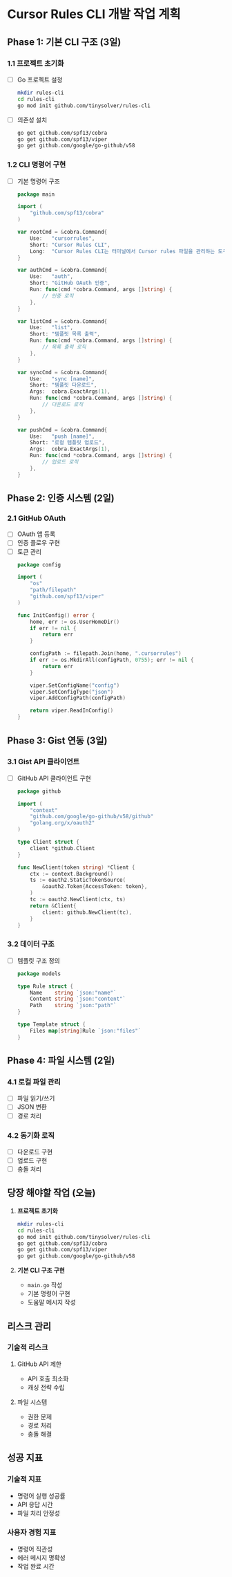 # Cursor Rules CLI 개발 작업 계획

## Phase 1: 기본 CLI 구조 (3일)

### 1.1 프로젝트 초기화
- [ ] Go 프로젝트 설정
  ```bash
  mkdir rules-cli
  cd rules-cli
  go mod init github.com/tinysolver/rules-cli
  ```

- [ ] 의존성 설치
  ```bash
  go get github.com/spf13/cobra
  go get github.com/spf13/viper
  go get github.com/google/go-github/v58
  ```

### 1.2 CLI 명령어 구현
- [ ] 기본 명령어 구조
  ```go
  package main

  import (
      "github.com/spf13/cobra"
  )

  var rootCmd = &cobra.Command{
      Use:   "cursorrules",
      Short: "Cursor Rules CLI",
      Long:  "Cursor Rules CLI는 터미널에서 Cursor rules 파일을 관리하는 도구입니다.",
  }

  var authCmd = &cobra.Command{
      Use:   "auth",
      Short: "GitHub OAuth 인증",
      Run: func(cmd *cobra.Command, args []string) {
          // 인증 로직
      },
  }

  var listCmd = &cobra.Command{
      Use:   "list",
      Short: "템플릿 목록 출력",
      Run: func(cmd *cobra.Command, args []string) {
          // 목록 출력 로직
      },
  }

  var syncCmd = &cobra.Command{
      Use:   "sync [name]",
      Short: "템플릿 다운로드",
      Args:  cobra.ExactArgs(1),
      Run: func(cmd *cobra.Command, args []string) {
          // 다운로드 로직
      },
  }

  var pushCmd = &cobra.Command{
      Use:   "push [name]",
      Short: "로컬 템플릿 업로드",
      Args:  cobra.ExactArgs(1),
      Run: func(cmd *cobra.Command, args []string) {
          // 업로드 로직
      },
  }
  ```

## Phase 2: 인증 시스템 (2일)

### 2.1 GitHub OAuth
- [ ] OAuth 앱 등록
- [ ] 인증 플로우 구현
- [ ] 토큰 관리
  ```go
  package config

  import (
      "os"
      "path/filepath"
      "github.com/spf13/viper"
  )

  func InitConfig() error {
      home, err := os.UserHomeDir()
      if err != nil {
          return err
      }

      configPath := filepath.Join(home, ".cursorrules")
      if err := os.MkdirAll(configPath, 0755); err != nil {
          return err
      }

      viper.SetConfigName("config")
      viper.SetConfigType("json")
      viper.AddConfigPath(configPath)

      return viper.ReadInConfig()
  }
  ```

## Phase 3: Gist 연동 (3일)

### 3.1 Gist API 클라이언트
- [ ] GitHub API 클라이언트 구현
  ```go
  package github

  import (
      "context"
      "github.com/google/go-github/v58/github"
      "golang.org/x/oauth2"
  )

  type Client struct {
      client *github.Client
  }

  func NewClient(token string) *Client {
      ctx := context.Background()
      ts := oauth2.StaticTokenSource(
          &oauth2.Token{AccessToken: token},
      )
      tc := oauth2.NewClient(ctx, ts)
      return &Client{
          client: github.NewClient(tc),
      }
  }
  ```

### 3.2 데이터 구조
- [ ] 템플릿 구조 정의
  ```go
  package models

  type Rule struct {
      Name    string `json:"name"`
      Content string `json:"content"`
      Path    string `json:"path"`
  }

  type Template struct {
      Files map[string]Rule `json:"files"`
  }
  ```

## Phase 4: 파일 시스템 (2일)

### 4.1 로컬 파일 관리
- [ ] 파일 읽기/쓰기
- [ ] JSON 변환
- [ ] 경로 처리

### 4.2 동기화 로직
- [ ] 다운로드 구현
- [ ] 업로드 구현
- [ ] 충돌 처리

## 당장 해야할 작업 (오늘)

1. **프로젝트 초기화**
   ```bash
   mkdir rules-cli
   cd rules-cli
   go mod init github.com/tinysolver/rules-cli
   go get github.com/spf13/cobra
   go get github.com/spf13/viper
   go get github.com/google/go-github/v58
   ```

2. **기본 CLI 구조 구현**
   - `main.go` 작성
   - 기본 명령어 구현
   - 도움말 메시지 작성

## 리스크 관리

### 기술적 리스크
1. GitHub API 제한
   - API 호출 최소화
   - 캐싱 전략 수립

2. 파일 시스템
   - 권한 문제
   - 경로 처리
   - 충돌 해결

## 성공 지표

### 기술적 지표
- 명령어 실행 성공률
- API 응답 시간
- 파일 처리 안정성

### 사용자 경험 지표
- 명령어 직관성
- 에러 메시지 명확성
- 작업 완료 시간 